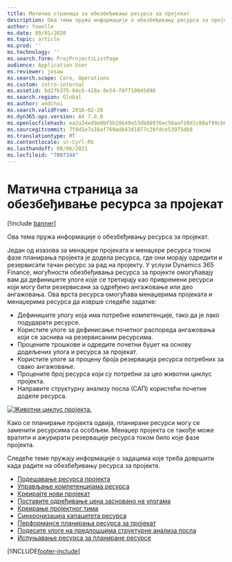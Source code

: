 ```yaml
---
title: Матична страница за обезбеђивање ресурса за пројекат
description: Ова тема пружа информације о обезбеђивању ресурса за пројекат.
author: Yowelle
ms.date: 09/01/2020
ms.topic: article
ms.prod: ''
ms.technology: ''
ms.search.form: ProjProjectsListPage
audience: Application User
ms.reviewer: josaw
ms.search.scope: Core, Operations
ms.custom: intro-internal
ms.assetid: bd2fb375-84c6-428a-8e54-f0f719045898
ms.search.region: Global
ms.author: andchoi
ms.search.validFrom: 2016-02-28
ms.dyn365.ops.version: AX 7.0.0
ms.openlocfilehash: ea2a34ed9e0bf5b28649a53db88976ec56aaf10d1c80af99cb0856250873a2ab
ms.sourcegitcommit: 7f8d1e7a16af769adb43d1877c28fdce53975db8
ms.translationtype: MT
ms.contentlocale: sr-Cyrl-RS
ms.lasthandoff: 08/06/2021
ms.locfileid: "7007344"
---
```

# <a name="project-resourcing-home-page"></a>Матична страница за обезбеђивање ресурса за пројекат

[!include [banner](../includes/banner.md)]

Ова тема пружа информације о обезбеђивању ресурса за пројекат.

Један од изазова за менаџере пројеката и менаџере ресурса током фазе планирања пројекта је додела ресурса, где они морају одредити и резервисати тачан ресурс за рад на пројекту. У услузи Dynamics 365 Finance, могућности обезбеђивања ресурса за пројекте омогућавају вам да дефинишете улоге које се третирају као привремени ресурси који могу бити резервисани за одређено ангажовање или део ангажовања. Ова врста ресурса омогућава менаџерима пројеката и менаџерима ресурса да изврше следеће задатке:

- Дефинишите улогу која има потребне компетенције, тако да је лако подударати ресурсе.
- Користите улоге за дефинисање почетног распореда ангажовања који се заснива на резервисаним ресурсима.
- Процените трошкове и одредите почетни буџет на основу додељених улога и ресурса за пројекат.
- Користите улоге за процену броја резервација ресурса потребних за свако ангажовање.
- Процените број ресурса који су потребни за цео животни циклус пројекта.
- Направите структурну анализу посла (САП) користећи почетне доделе ресурса.

[![Животни циклус пројекта.](./media/projectresourcing02-1024x812.jpg)](./media/projectresourcing02.jpg)

Како се планирање пројекта одвија, планирани ресурси могу се заменити ресурсима са особљем. Менаџер пројекта се такође може вратити и ажурирати резервације ресурса током било које фазе пројекта.

Следеће теме пружају информације о задацима које треба довршити када радите на обезбеђивању ресурса за пројекте.

- [Подешавање ресурса пројекта](set-up-project-resources.md)
- [Управљање компетенцијама ресурса](manage-resource-competencies.md)
- [Креирајте нови пројекат](create-new-project.md)
- [Поставите одређивање цена засновано на улогама](set-up-role-based-pricing.md)
- [Креирање пројектног тима](create-project-team.md)
- [Синхронизација капацитета ресурса](synchronize-resource-capacity.md)
- [Перформансе планирања ресурса за пројекат](project-scheduling-performance.md)
- [Подесите улоге на предлошцима структурне анализа посла](set-up-roles-wbs-template.md)
- [Испуњавање ресурса за планиране ресурсе](resource-fulfillment-planned-resources.md)


[!INCLUDE[footer-include](../includes/footer-banner.md)]